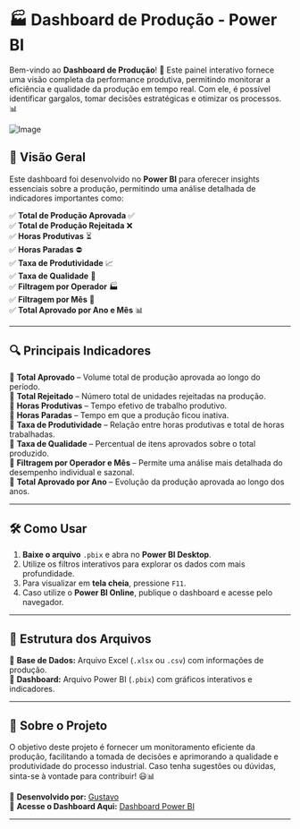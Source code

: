 # 🏭 Dashboard de Produção - Power BI

Bem-vindo ao **Dashboard de Produção**! 🚀 Este painel interativo fornece uma visão completa da performance produtiva, permitindo monitorar a eficiência e qualidade da produção em tempo real. Com ele, é possível identificar gargalos, tomar decisões estratégicas e otimizar os processos. 📊

![Image](https://github.com/user-attachments/assets/80b85981-b876-4668-b817-6e7fbad4df93)

## 📌 Visão Geral
Este dashboard foi desenvolvido no **Power BI** para oferecer insights essenciais sobre a produção, permitindo uma análise detalhada de indicadores importantes como:

✅ **Total de Produção Aprovada** ✅  
✅ **Total de Produção Rejeitada** ❌  
✅ **Horas Produtivas** ⏳  
✅ **Horas Paradas** ⛔  
✅ **Taxa de Produtividade** 📈  
✅ **Taxa de Qualidade** 🎯  
✅ **Filtragem por Operador** 🏭  
✅ **Filtragem por Mês** 📆  
✅ **Total Aprovado por Ano e Mês** 📊  

---

## 🔍 Principais Indicadores

📌 **Total Aprovado** – Volume total de produção aprovada ao longo do período.  
📌 **Total Rejeitado** – Número total de unidades rejeitadas na produção.  
📌 **Horas Produtivas** – Tempo efetivo de trabalho produtivo.  
📌 **Horas Paradas** – Tempo em que a produção ficou inativa.  
📌 **Taxa de Produtividade** – Relação entre horas produtivas e total de horas trabalhadas.  
📌 **Taxa de Qualidade** – Percentual de itens aprovados sobre o total produzido.  
📌 **Filtragem por Operador e Mês** – Permite uma análise mais detalhada do desempenho individual e sazonal.  
📌 **Total Aprovado por Ano** – Evolução da produção aprovada ao longo dos anos.  

---

## 🛠️ Como Usar
1. **Baixe o arquivo** `.pbix` e abra no **Power BI Desktop**.  
2. Utilize os filtros interativos para explorar os dados com mais profundidade.  
3. Para visualizar em **tela cheia**, pressione `F11`.  
4. Caso utilize o **Power BI Online**, publique o dashboard e acesse pelo navegador.  

---

## 📂 Estrutura dos Arquivos
📌 **Base de Dados:** Arquivo Excel (`.xlsx` ou `.csv`) com informações de produção.  
📌 **Dashboard:** Arquivo Power BI (`.pbix`) com gráficos interativos e indicadores.  

---

## 🌟 Sobre o Projeto
O objetivo deste projeto é fornecer um monitoramento eficiente da produção, facilitando a tomada de decisões e aprimorando a qualidade e produtividade do processo industrial. Caso tenha sugestões ou dúvidas, sinta-se à vontade para contribuir! 😃📊

🚀 **Desenvolvido por:** [Gustavo](https://www.linkedin.com/in/gustavo-moreno-8a925b26a)  
🔗 **Acesse o Dashboard Aqui:** [Dashboard Power BI](https://app.powerbi.com/view?r=eyJrIjoiM2FlZTU5NzMtNmQxZS00NDQyLTg2N2UtZGFhZGJlZDdiZGQ1IiwidCI6ImNmNzJlMmJkLTdhMmItNDc4My1iZGViLTM5ZDU3YjA3Zjc2ZiIsImMiOjR9)  

---



